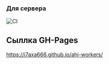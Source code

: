 ### Для сервера
![CI](https://github.com/I7axa666/ahj-workers/actions/workflows/web.yml/badge.svg)

## Сыллка GH-Pages
https://i7axa666.github.io/ahj-workers/